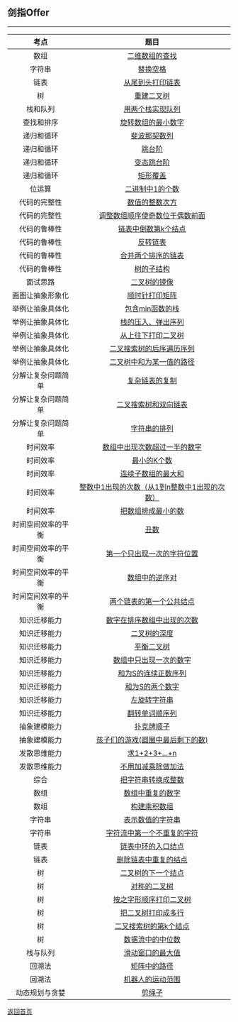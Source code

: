 ## **剑指Offer**
--------------------

|考点|题目|
|:-:|:-:|
|数组|[二维数组的查找](https://maxwell-l.github.io/WriteSomething/SwordOffer/find)|
|字符串|[替换空格](https://maxwell-l.github.io/WriteSomething/SwordOffer/replacespace)|
|链表|[从尾到头打印链表](https://maxwell-l.github.io/WriteSomething/SwordOffer/printlist)|
|树|[重建二叉树](https://maxwell-l.github.io/WriteSomething/SwordOffer/rebuildbinarytree)|
|栈和队列|[用两个栈实现队列](https://maxwell-l.github.io/WriteSomething/SwordOffer/queue)|
|查找和排序|[旋转数组的最小数字](https://maxwell-l.github.io/WriteSomething/SwordOffer/minnumberinrotatearray)|
|递归和循环|[斐波那契数列](https://github.com/Maxwell-L/SwordOffer/blob/master/Code/FibonacciSolution.java)|
|递归和循环|[跳台阶](https://github.com/Maxwell-L/SwordOffer/blob/master/Code/JumpFloorSolution.java)|
|递归和循环|[变态跳台阶](https://github.com/Maxwell-L/SwordOffer/blob/master/Code/JumpFloorIISolution.java)|
|递归和循环|[矩形覆盖](https://github.com/Maxwell-L/SwordOffer/blob/master/Code/RectCoverSolution.java)|
|位运算|[二进制中1的个数](https://github.com/Maxwell-L/SwordOffer/blob/master/Code/NumberOf1Solution.java)|
|代码的完整性|[数值的整数次方](https://github.com/Maxwell-L/SwordOffer/blob/master/Code/PowerSolution.java)|
|代码的完整性|[调整数组顺序使奇数位于偶数前面](https://github.com/Maxwell-L/SwordOffer/blob/master/Code/ReOrderArraySolution.java)|
|代码的鲁棒性|[链表中倒数第k个结点](https://github.com/Maxwell-L/SwordOffer/blob/master/Code/FindKthToTailSolution.java)|
|代码的鲁棒性|[反转链表](https://github.com/Maxwell-L/SwordOffer/blob/master/Code/ReverseListSolution.java)|
|代码的鲁棒性|[合并两个排序的链表](https://github.com/Maxwell-L/SwordOffer/blob/master/Code/MergeSolution.java)|
|代码的鲁棒性|[树的子结构](https://github.com/Maxwell-L/SwordOffer/blob/master/Code/HasSubtreeSolution.java)|
|面试思路|[二叉树的镜像](https://github.com/Maxwell-L/SwordOffer/blob/master/Code/MirrorSolution.java)|
|画图让抽象形象化|[顺时针打印矩阵](https://github.com/Maxwell-L/SwordOffer/blob/master/Code/PrintMatrixSolution.java)|
|举例让抽象具体化|[包含min函数的栈](https://github.com/Maxwell-L/SwordOffer/blob/master/Code/MinStackSolution.java)|
|举例让抽象具体化|[栈的压入、弹出序列](https://github.com/Maxwell-L/SwordOffer/blob/master/Code/IsPopOrderSolution.java)|
|举例让抽象具体化|[从上往下打印二叉树](https://github.com/Maxwell-L/SwordOffer/blob/master/Code/PrintFromTopToBottomSolution.java)|
|举例让抽象具体化|[二叉搜索树的后序遍历序列](https://github.com/Maxwell-L/SwordOffer/blob/master/Code/VerifySquenceOfBSTSolution.java)|
|举例让抽象具体化|[二叉树中和为某一值的路径](https://github.com/Maxwell-L/SwordOffer/blob/master/Code/FindPathSolution.java)|
|分解让复杂问题简单|[复杂链表的复制](https://github.com/Maxwell-L/SwordOffer/blob/master/Code/CloneSolution.java)|
|分解让复杂问题简单|[二叉搜索树和双向链表](https://github.com/Maxwell-L/SwordOffer/blob/master/Code/ConvertSolution.java)|
|分解让复杂问题简单|[字符串的排列](https://github.com/Maxwell-L/SwordOffer/blob/master/Code/PermutationSolution.java)|
|时间效率|[数组中出现次数超过一半的数字](https://github.com/Maxwell-L/SwordOffer/blob/master/Code/MoreThanHalfNumSolution.java)|
|时间效率|[最小的K个数](https://github.com/Maxwell-L/SwordOffer/blob/master/Code/GetLeastNumbersSolution.java)|
|时间效率|[连续子数组的最大和](https://github.com/Maxwell-L/SwordOffer/blob/master/Code/FindGreatestSumOfSubArraySolution.java)|
|时间效率|[整数中1出现的次数（从1到n整数中1出现的次数）](https://github.com/Maxwell-L/SwordOffer/blob/master/Code/NumberOf1Between1AndNSolution.java)|
|时间效率|[把数组排成最小的数](https://maxwell-l.github.io/WriteSomething/SwordOffer/printmin)|
|时间空间效率的平衡|[丑数](https://maxwell-l.github.io/WriteSomething/SwordOffer/uglynumber)|
|时间空间效率的平衡|[第一个只出现一次的字符位置](https://maxwell-l.github.io/WriteSomething/SwordOffer/firstnotrepeatingchar)|
|时间空间效率的平衡|[数组中的逆序对](https://maxwell-l.github.io/WriteSomething/SwordOffer/inversepairs)|
|时间空间效率的平衡|[两个链表的第一个公共结点](https://maxwell-l.github.io/WriteSomething/SwordOffer/findfirstcommonnode)|
|知识迁移能力|[数字在排序数组中出现的次数](https://github.com/Maxwell-L/SwordOffer/blob/master/Code/GetNumberOfKSolution.java)|
|知识迁移能力|[二叉树的深度](https://github.com/Maxwell-L/SwordOffer/blob/master/Code/TreeDepthSolution.java)|
|知识迁移能力|[平衡二叉树](https://github.com/Maxwell-L/SwordOffer/blob/master/Code/IsBalancedSolution.java)|
|知识迁移能力|[数组中只出现一次的数字](https://github.com/Maxwell-L/SwordOffer/blob/master/Code/FindNumsAppearOnceSolution.java)|
|知识迁移能力|[和为S的连续正数序列](https://github.com/Maxwell-L/SwordOffer/blob/master/Code/FindContinuousSequenceSolution.java)|
|知识迁移能力|[和为S的两个数字](https://github.com/Maxwell-L/SwordOffer/blob/master/Code/FindNumbersWithSumSolution.java)|
|知识迁移能力|[左旋转字符串](https://github.com/Maxwell-L/SwordOffer/blob/master/Code/LeftRotateStringSolution.java)|
|知识迁移能力|[翻转单词顺序列](https://github.com/Maxwell-L/SwordOffer/blob/master/Code/ReverseSentenceSolution.java)|
|抽象建模能力|[扑克牌顺子](https://maxwell-l.github.io/WriteSomething/SwordOffer/poker)|
|抽象建模能力|[孩子们的游戏(圆圈中最后剩下的数)](https://maxwell-l.github.io/WriteSomething/SwordOffer/lastremain)|
|发散思维能力|[求1+2+3+...+n](https://github.com/Maxwell-L/SwordOffer/blob/master/Code/SumSolution.java)|
|发散思维能力|[不用加减乘除做加法](https://github.com/Maxwell-L/SwordOffer/blob/master/Code/AddSolution.java)|
|综合|[把字符串转换成整数](https://github.com/Maxwell-L/SwordOffer/blob/master/Code/StrToIntSolution.java)|
|数组|[数组中重复的数字](https://github.com/Maxwell-L/SwordOffer/blob/master/Code/DuplicateSolution.java)|
|数组|[构建乘积数组](https://github.com/Maxwell-L/SwordOffer/blob/master/Code/MultiplySolution.java)|
|字符串|[表示数值的字符串](https://maxwell-l.github.io/WriteSomething/SwordOffer/isnumeric)|
|字符串|[字符流中第一个不重复的字符](https://maxwell-l.github.io/WriteSomething/SwordOffer/firstsinglechar)|
|链表|[链表中环的入口结点](https://github.com/Maxwell-L/SwordOffer/blob/master/Code/EntryNodeOfLoopSolution.java)|
|链表|[删除链表中重复的结点](https://github.com/Maxwell-L/SwordOffer/blob/master/Code/DeleteDuplicationSolution.java)|
|树|[二叉树的下一个结点](https://github.com/Maxwell-L/SwordOffer/blob/master/Code/GetNextSolution.java)|
|树|[对称的二叉树](https://github.com/Maxwell-L/SwordOffer/blob/master/Code/IsSymmetricalSolution.java)|
|树|[按之字形顺序打印二叉树](https://github.com/Maxwell-L/SwordOffer/blob/master/Code/PrintIISolution.java)|
|树|[把二叉树打印成多行](https://github.com/Maxwell-L/SwordOffer/blob/master/Code/PrintSolution.java)|
|树|[二叉搜索树的第k个结点](https://github.com/Maxwell-L/SwordOffer/blob/master/Code/KthNodeSolution.java)|
|树|[数据流中的中位数](https://maxwell-l.github.io/WriteSomething/SwordOffer/getmedian)|
|栈与队列|[滑动窗口的最大值](https://maxwell-l.github.io/WriteSomething/SwordOffer/slidewindow)|
|回溯法|[矩阵中的路径](https://maxwell-l.github.io/WriteSomething/SwordOffer/haspath)|
|回溯法|[机器人的运动范围](https://maxwell-l.github.io/WriteSomething/SwordOffer/movingcount)|
|动态规划与贪婪|[剪绳子](https://maxwell-l.github.io/WriteSomething/SwordOffer/cutrope)|

[返回首页](https://maxwell-l.github.io/WriteSomething)